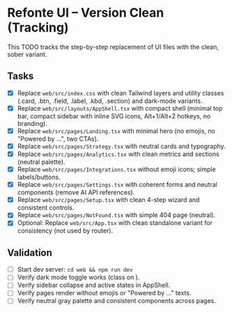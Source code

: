 # Refonte UI – Version Clean (Tracking)

This TODO tracks the step-by-step replacement of UI files with the clean, sober variant.

## Tasks

- [x] Replace `web/src/index.css` with clean Tailwind layers and utility classes (.card, .btn, .field, .label, .kbd, .section) and dark-mode variants.
- [x] Replace `web/src/layouts/AppShell.tsx` with compact shell (minimal top bar, compact sidebar with inline SVG icons, Alt+1/Alt+2 hotkeys, no branding).
- [x] Replace `web/src/pages/Landing.tsx` with minimal hero (no emojis, no "Powered by ...", two CTAs).
- [x] Replace `web/src/pages/Strategy.tsx` with neutral cards and typography.
- [x] Replace `web/src/pages/Analytics.tsx` with clean metrics and sections (neutral palette).
- [x] Replace `web/src/pages/Integrations.tsx` without emoji icons; simple labels/buttons.
- [x] Replace `web/src/pages/Settings.tsx` with coherent forms and neutral components (remove AI API references).
- [x] Replace `web/src/pages/Setup.tsx` with clean 4-step wizard and consistent controls.
- [x] Replace `web/src/pages/NotFound.tsx` with simple 404 page (neutral).
- [x] Optional: Replace `web/src/App.tsx` with clean standalone variant for consistency (not used by router).

## Validation

- [ ] Start dev server: `cd web && npm run dev`
- [ ] Verify dark mode toggle works (class on <html>).
- [ ] Verify sidebar collapse and active states in AppShell.
- [ ] Verify pages render without emojis or "Powered by ..." texts.
- [ ] Verify neutral gray palette and consistent components across pages.
